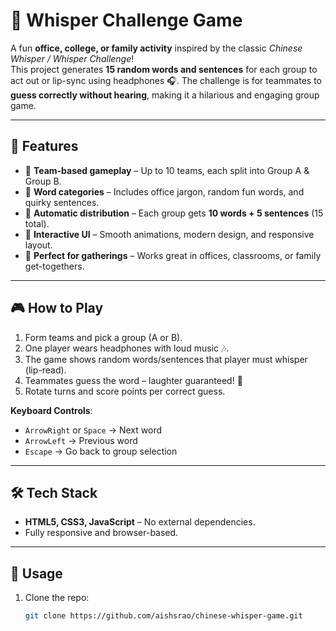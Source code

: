 # 🎯 Whisper Challenge Game

A fun **office, college, or family activity** inspired by the classic *Chinese Whisper / Whisper Challenge*!  
This project generates **15 random words and sentences** for each group to act out or lip-sync using headphones 🎧. The challenge is for teammates to **guess correctly without hearing**, making it a hilarious and engaging group game.  

---

## 🚀 Features
- 🔹 **Team-based gameplay** – Up to 10 teams, each split into Group A & Group B.  
- 🔹 **Word categories** – Includes office jargon, random fun words, and quirky sentences.  
- 🔹 **Automatic distribution** – Each group gets **10 words + 5 sentences** (15 total).  
- 🔹 **Interactive UI** – Smooth animations, modern design, and responsive layout.  
- 🔹 **Perfect for gatherings** – Works great in offices, classrooms, or family get-togethers.  

---

## 🎮 How to Play
1. Form teams and pick a group (A or B).  
2. One player wears headphones with loud music 🎶.  
3. The game shows random words/sentences that player must whisper (lip-read).  
4. Teammates guess the word – laughter guaranteed! 🤣  
5. Rotate turns and score points per correct guess.  

**Keyboard Controls**:  
- `ArrowRight` or `Space` → Next word  
- `ArrowLeft` → Previous word  
- `Escape` → Go back to group selection  

---

## 🛠️ Tech Stack
- **HTML5, CSS3, JavaScript** – No external dependencies.  
- Fully responsive and browser-based.  

---

## 📌 Usage
1. Clone the repo:  
   ```bash
   git clone https://github.com/aishsrao/chinese-whisper-game.git
